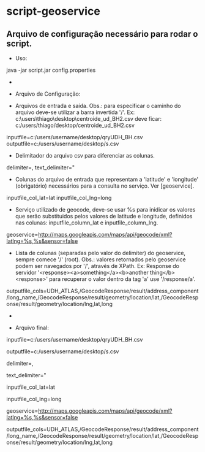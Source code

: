 script-geoservice
=================

Arquivo de configuração necessário para rodar o script.
-----------------------------------------------------------


* Uso:

 java -jar script.jar config.properties

-

* Arquivo de Configuração:

* Arquivos de entrada e saída. Obs.: para especificar o caminho do arquivo deve-se utilizar a barra invertida '/'. Ex: c:\users\thiago\desktop\centroide_ud_BH2.csv deve ficar: c:/users/thiago/desktop/centroide_ud_BH2.csv

inputfile=c:/users/username/desktop/qryUDH_BH.csv
outputfile=c:/users/username/desktop/s.csv


* Delimitador do arquivo csv para diferenciar as colunas.

delimiter=,
text_delimiter=\"


* Colunas do arquivo de entrada que representam a 'latitude' e 'longitude' (obrigatório) necessários para a consulta no serviço. Ver [geoservice].

inputfile_col_lat=lat
inputfile_col_lng=long


* Serviço utilizado de geocode, deve-se usar %s para inidicar os valores que serão substituidos pelos valores de latitude e longitude, definidos nas colunas: inputfile_column_lat e inputfile_column_lng.

geoservice=http://maps.googleapis.com/maps/api/geocode/xml?latlng=%s,%s&sensor=false


* Lista de colunas (separadas pelo valor do delimiter) do geoservice, sempre comece '/' (root). Obs.: valores retornados pelo geoservice podem ser navegados por '/', através de XPath. Ex: Response do servidor '&lt;response&gt;&lt;a&gt;something&lt;/a&gt;&lt;b&gt;another thing&lt;/b&gt;&lt;response&gt;' para recuperar o valor dentro da tag 'a' use '/response/a'.

outputfile_cols=UDH_ATLAS,/GeocodeResponse/result/address_component/long_name,/GeocodeResponse/result/geometry/location/lat,/GeocodeResponse/result/geometry/location/lng,lat,long



-


* Arquivo final:


inputfile=c:/users/username/desktop/qryUDH_BH.csv

outputfile=c:/users/username/desktop/s.csv

delimiter=,

text_delimiter=\"

inputfile_col_lat=lat

inputfile_col_lng=long

geoservice=http://maps.googleapis.com/maps/api/geocode/xml?latlng=%s,%s&sensor=false

outputfile_cols=UDH_ATLAS,/GeocodeResponse/result/address_component/long_name,/GeocodeResponse/result/geometry/location/lat,/GeocodeResponse/result/geometry/location/lng,lat,long

